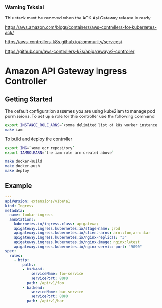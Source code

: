 ### Warning Teksial
This stack must be removed when the ACK Api Gateway release is ready.

https://aws.amazon.com/blogs/containers/aws-controllers-for-kubernetes-ack/

https://aws-controllers-k8s.github.io/community/services/

https://github.com/aws-controllers-k8s/apigatewayv2-controller

# Amazon API Gateway Ingress Controller

## Getting Started

The default configuration assumes you are using kube2iam to manage pod permissions.
To set up a role for this controller use the following command

```sh
export INSTANCE_ROLE_ARNS=`comma delimited list of k8s worker instance ARNs`
make iam
```

To build and deploy the controller

```sh
export IMG=`some ecr repository`
export IAMROLEARN=`the iam role arn created above`

make docker-build
make docker-push
make deploy
```



## Example

```yaml
---
apiVersion: extensions/v1beta1
kind: Ingress
metadata:
  name: foobar-ingress
  annotations:
    kubernetes.io/ingress.class: apigateway
    apigateway.ingress.kubernetes.io/stage-name: prod
    apigateway.ingress.kubernetes.io/client-arns: arn::foo,arn::bar
    apigateway.ingress.kubernetes.io/nginx-replicas: "3"
    apigateway.ingress.kubernetes.io/nginx-image: nginx:latest
    apigateway.ingress.kubernetes.io/nginx-service-port: "9090"
spec:
  rules:
    - http:
        paths:
        - backend:
            serviceName: foo-service
            servicePort: 8080
          path: /api/v1/foo
        - backend:
            serviceName: bar-service
            servicePort: 8080
          path: /api/v1/bar
```
